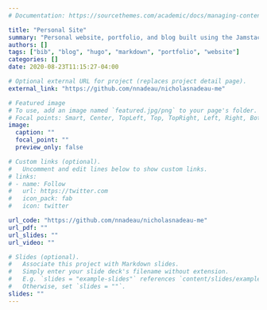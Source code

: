 ```yaml
---
# Documentation: https://sourcethemes.com/academic/docs/managing-content/

title: "Personal Site"
summary: "Personal website, portfolio, and blog built using the Jamstack"
authors: []
tags: ["bib", "blog", "hugo", "markdown", "portfolio", "website"]
categories: []
date: 2020-08-23T11:15:27-04:00

# Optional external URL for project (replaces project detail page).
external_link: "https://github.com/nnadeau/nicholasnadeau-me"

# Featured image
# To use, add an image named `featured.jpg/png` to your page's folder.
# Focal points: Smart, Center, TopLeft, Top, TopRight, Left, Right, BottomLeft, Bottom, BottomRight.
image:
  caption: ""
  focal_point: ""
  preview_only: false

# Custom links (optional).
#   Uncomment and edit lines below to show custom links.
# links:
# - name: Follow
#   url: https://twitter.com
#   icon_pack: fab
#   icon: twitter

url_code: "https://github.com/nnadeau/nicholasnadeau-me"
url_pdf: ""
url_slides: ""
url_video: ""

# Slides (optional).
#   Associate this project with Markdown slides.
#   Simply enter your slide deck's filename without extension.
#   E.g. `slides = "example-slides"` references `content/slides/example-slides.md`.
#   Otherwise, set `slides = ""`.
slides: ""
---
```

